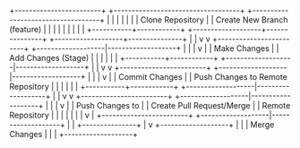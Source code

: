 +------------------------+     +-----------------------------------+     +-----------------------------------+
|                        |     |                                   |     |                                   |
|    Clone Repository    |     |    Create New Branch (feature)     |     |                                   |
|                        |     |                                   |     |                                   |
+-----------+------------+     +-------------------+---------------+     +-------------------+---------------+
            |                                    |
            v                                    v
+------------------------+     +-------------------|-------------------+
|                        |     |                   v                   |
|    Make Changes        |     |     Add Changes (Stage)               |
|                        |     |                   |                   |
+-----------+------------+     +-------------------|-------------------+
            |                                    |
            v                                    v
+------------------------+     +-------------------|-------------------+
|                        |     |                   v                   |
|    Commit Changes      |     |     Push Changes to Remote Repository |
|                        |     |                   |                   |
+-----------+------------+     +-------------------|-------------------+
            |                                    |
            v                                    v
+------------------------+     +-------------------|-------------------+
|                        |     |                   v                   |
|   Push Changes to      |     |      Create Pull Request/Merge       |
|   Remote Repository    |     |                   |                   |
|                        |     |                   v                   |
+------------------------+     +-------------------|-------------------+
                                    |               |
                                    +---------------+
                                    |
                                    v
                            +-------------------+
                            |                   |
                            |   Merge Changes   |
                            |                   |
                            +-------------------+
